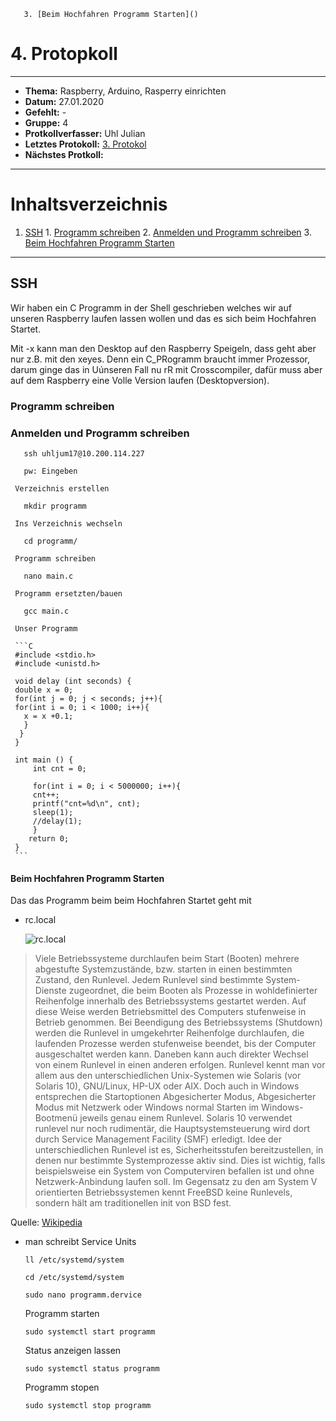        3. [Beim Hochfahren Programm Starten]()
# 4. Protopkoll

------------------------------

* **Thema:** Raspberry, Arduino, Rasperry einrichten
* **Datum:** 27.01.2020
* **Gefehlt:** -
* **Gruppe:** 4
* **Protkollverfasser:** Uhl Julian
* **Letztes Protokoll:** [3. Protokol](https://github.com/HTLMechatronics/m17-3ahme-la1-sx/blob/uhljum17/uhljum17/%20protokolle/protkoll_2020-01-20_uhljum17.md)
* **Nächstes Protkoll:**

-----------------------

# Inhaltsverzeichnis

1. [SSH](SSH)
       1. [Programm schreiben](Programm-schreiben)
       2. [Anmelden und Programm schreiben](Anmelden-und-Programm-schreiben)
       3. [Beim Hochfahren Programm Starten](Beim-Hochfahren-Programm-Starten)
       

--------------------------

## SSH

Wir haben ein C Programm in der Shell geschrieben welches wir auf unseren Raspberry laufen lassen wollen und das es sich beim           Hochfahren Startet.

Mit -x kann man den Desktop auf den Raspberry Speigeln, dass geht aber nur z.B. mit den xeyes. Denn ein C_PRogramm braucht immer Prozessor, darum ginge das in Uúnseren Fall nu rR mit Crosscompiler, dafür muss aber auf dem Raspberry eine Volle Version laufen (Desktopversion).

### Programm schreiben

### **Anmelden und Programm schreiben**

       ssh uhljum17@10.200.114.227
       
       pw: Eingeben
       
     Verzeichnis erstellen
     
       mkdir programm 
       
     Ins Verzeichnis wechseln 
     
       cd programm/
       
     Programm schreiben
        
       nano main.c
        
     Programm ersetzten/bauen
     
       gcc main.c
       
     Unser Programm
     
     ```C
     #include <stdio.h>
     #include <unistd.h>
     
     void delay (int seconds) {
     double x = 0;
     for(int j = 0; j < seconds; j++){
     for(int i = 0; i < 1000; i++){
       x = x +0.1;
       }
      }
     }
     
     int main () {
         int cnt = 0;
         
         for(int i = 0; i < 5000000; i++){
         cnt++;
         printf("cnt=%d\n", cnt);
         sleep(1);
         //delay(1);
         }
        return 0;
     }  
     ```     
 
#### Beim Hochfahren Programm Starten
 
 Das das Programm beim beim Hochfahren Startet geht mit 
 
  * rc.local
  
       ![rc.local](http://1.bp.blogspot.com/_ZohlokReQFY/SiHgcAr94nI/AAAAAAAAACc/i8fSbXh2N24/s320/slrl.png)
       
>Viele Betriebssysteme durchlaufen beim Start (Booten) mehrere abgestufte Systemzustände, bzw. starten in einen bestimmten Zustand, den Runlevel. Jedem Runlevel sind bestimmte System-Dienste zugeordnet, die beim Booten als Prozesse in wohldefinierter Reihenfolge innerhalb des Betriebssystems gestartet werden. Auf diese Weise werden Betriebsmittel des Computers stufenweise in Betrieb genommen. Bei Beendigung des Betriebssystems (Shutdown) werden die Runlevel in umgekehrter Reihenfolge durchlaufen, die laufenden Prozesse werden stufenweise beendet, bis der Computer ausgeschaltet werden kann. Daneben kann auch direkter Wechsel von einem Runlevel in einen anderen erfolgen. 
Runlevel kennt man vor allem aus den unterschiedlichen Unix-Systemen wie Solaris (vor Solaris 10), GNU/Linux, HP-UX oder AIX. Doch auch in Windows entsprechen die Startoptionen Abgesicherter Modus, Abgesicherter Modus mit Netzwerk oder Windows normal Starten im Windows-Bootmenü jeweils genau einem Runlevel. Solaris 10 verwendet runlevel nur noch rudimentär, die Hauptsystemsteuerung wird dort durch Service Management Facility (SMF) erledigt. 
Idee der unterschiedlichen Runlevel ist es, Sicherheitsstufen bereitzustellen, in denen nur bestimmte Systemprozesse aktiv sind. Dies ist wichtig, falls beispielsweise ein System von Computerviren befallen ist und ohne Netzwerk-Anbindung laufen soll. 
Im Gegensatz zu den am System V orientierten Betriebssystemen kennt FreeBSD keine Runlevels, sondern hält am traditionellen init von BSD fest. 

Quelle: [Wikipedia](https://de.wikipedia.org/wiki/Runlevel)
 
 
 * man schreibt Service Units
       
       ll /etc/systemd/system
       
       cd /etc/systemd/system
       
       sudo nano programm.dervice
       
    Programm starten
       
       sudo systemctl start programm
       
    Status anzeigen lassen
    
       sudo systemctl status programm
    
    Programm stopen
    
       sudo systemctl stop programm
